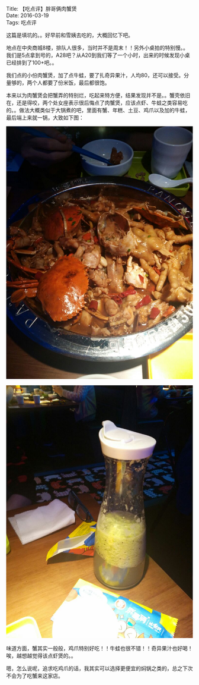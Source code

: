 Title: 【吃点评】胖哥俩肉蟹煲  
Date: 2016-03-19  
Tags: 吃点评  

这篇是填坑的。。好早前和雪姨去吃的，大概回忆下吧。

地点在中央商城8楼，排队人很多，当时并不是周末！！另外小桌拍的特别慢。。我们是5点拿到号的，A28吧？从A20到我们等了一个小时，出来的时候发现小桌已经排到了100+吧。。

我们点的小份肉蟹煲，加了点牛蛙，要了扎奇异果汁，人均80，还可以接受。分量够的，两个人都要了份米饭，最后都很饱。

本来以为肉蟹煲会把蟹弄的特别烂，吃起来特方便，结果发现并不是。。蟹壳依旧在，还是得咬，两个处女座表示很后悔点了肉蟹煲，应该点虾、牛蛙之类容易吃的。。做法大概类似于大锅煮的吧，里面有蟹、年糕、土豆、鸡爪以及加的牛蛙，最后端上来就一锅，大致如下图：

![肉蟹煲](/images/20160412233920633.jpg)

![奇异果汁](/images/20160412234147593.jpg)


味道方面，蟹其实一般般，鸡爪特别好吃！！牛蛙也很不错！！奇异果汁也好喝！唉，越想越觉得该点虾煲的。。

嗯，怎么说呢，追求吃鸡爪的话，我其实可以选择更便宜的焖锅之类的，总之下次不会为了吃蟹来这家店。